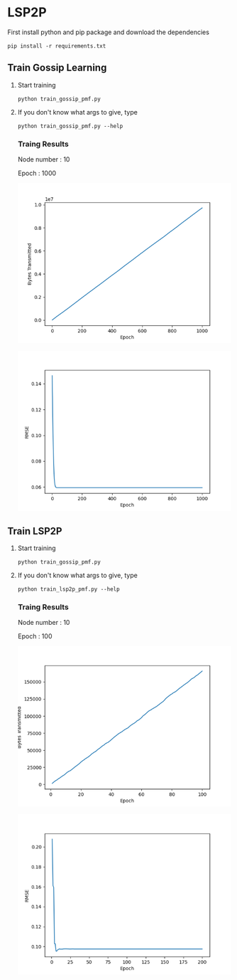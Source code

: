 # LSP2P

First install python and pip package and download the dependencies
   
   ```shell
   pip install -r requirements.txt
   ``` 
## Train Gossip Learning 

1. Start training
   
   ```shell
   python train_gossip_pmf.py
   ```

2. If you don't know what args to give, type
   
   ```shell
   python train_gossip_pmf.py --help
   ```
    ### Traing Results
    Node number : 10 
    
    Epoch : 1000

    ![transmission](trans.png)

    ![rmse](rmses.png)

## Train LSP2P

1. Start training
   
   ```shell
   python train_gossip_pmf.py
   ```

2. If you don't know what args to give, type
   
   ```shell
   python train_lsp2p_pmf.py --help
   ```
    ### Traing Results
    Node number : 10

    Epoch : 100
    
    ![transmission](lsp2p_trans.png)

    ![rmse](lsp2p_rmses.png)
